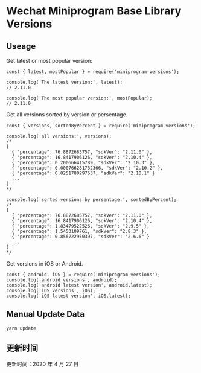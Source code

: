 
# Wechat Miniprogram Base Library Versions

## Useage

Get latest or most popular version:

```;
const { latest, mostPopular } = require('miniprogram-versions');

console.log('The latest version:', latest);
// 2.11.0

console.log('The most popular version:', mostPopular);
// 2.11.0

```

Get all versions sorted by version or persentage.

```
const { versions, sortedByPercent } = require('miniprogram-versions');

console.log('all versions:', versions);
/*
[
  { "percentage": 76.8872685757, "sdkVer": "2.11.0" },
  { "percentage": 16.8417906126, "sdkVer": "2.10.4" },
  { "percentage": 0.200666415789, "sdkVer": "2.10.3" },
  { "percentage": 0.000766281732366, "sdkVer": "2.10.2" },
  { "percentage": 0.0251780297637, "sdkVer": "2.10.1" }
  ...
]
*/

console.log('sorted versions by persentage:', sortedByPercent);
/*
[
  { "percentage": 76.8872685757, "sdkVer": "2.11.0" },
  { "percentage": 16.8417906126, "sdkVer": "2.10.4" },
  { "percentage": 1.83479522526, "sdkVer": "2.9.5" },
  { "percentage": 1.5453109761, "sdkVer": "2.8.3" },
  { "percentage": 0.856722950397, "sdkVer": "2.6.6" }
  ...
]
*/
```

Get versions in iOS or Android.

```
const { android, iOS } = require('miniprogram-versions');
console.log('android versions', android);
console.log('android latest version', android.latest);
console.log('iOS versions', iOS);
console.log('iOS latest version', iOS.latest);
```

## Manual Update Data

```
yarn update
```

## 更新时间

更新时间：2020 年 4 月 27 日
